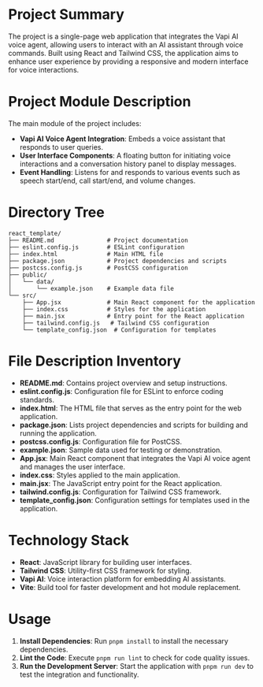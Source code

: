 # Project Summary
The project is a single-page web application that integrates the Vapi AI voice agent, allowing users to interact with an AI assistant through voice commands. Built using React and Tailwind CSS, the application aims to enhance user experience by providing a responsive and modern interface for voice interactions.

# Project Module Description
The main module of the project includes:
- **Vapi AI Voice Agent Integration**: Embeds a voice assistant that responds to user queries.
- **User Interface Components**: A floating button for initiating voice interactions and a conversation history panel to display messages.
- **Event Handling**: Listens for and responds to various events such as speech start/end, call start/end, and volume changes.

# Directory Tree
```
react_template/
├── README.md               # Project documentation
├── eslint.config.js        # ESLint configuration
├── index.html              # Main HTML file
├── package.json            # Project dependencies and scripts
├── postcss.config.js       # PostCSS configuration
├── public/
│   └── data/
│       └── example.json    # Example data file
└── src/
    ├── App.jsx             # Main React component for the application
    ├── index.css           # Styles for the application
    ├── main.jsx            # Entry point for the React application
    ├── tailwind.config.js   # Tailwind CSS configuration
    └── template_config.json  # Configuration for templates
```

# File Description Inventory
- **README.md**: Contains project overview and setup instructions.
- **eslint.config.js**: Configuration file for ESLint to enforce coding standards.
- **index.html**: The HTML file that serves as the entry point for the web application.
- **package.json**: Lists project dependencies and scripts for building and running the application.
- **postcss.config.js**: Configuration file for PostCSS.
- **example.json**: Sample data used for testing or demonstration.
- **App.jsx**: Main React component that integrates the Vapi AI voice agent and manages the user interface.
- **index.css**: Styles applied to the main application.
- **main.jsx**: The JavaScript entry point for the React application.
- **tailwind.config.js**: Configuration for Tailwind CSS framework.
- **template_config.json**: Configuration settings for templates used in the application.

# Technology Stack
- **React**: JavaScript library for building user interfaces.
- **Tailwind CSS**: Utility-first CSS framework for styling.
- **Vapi AI**: Voice interaction platform for embedding AI assistants.
- **Vite**: Build tool for faster development and hot module replacement.

# Usage
1. **Install Dependencies**: Run `pnpm install` to install the necessary dependencies.
2. **Lint the Code**: Execute `pnpm run lint` to check for code quality issues.
3. **Run the Development Server**: Start the application with `pnpm run dev` to test the integration and functionality.
